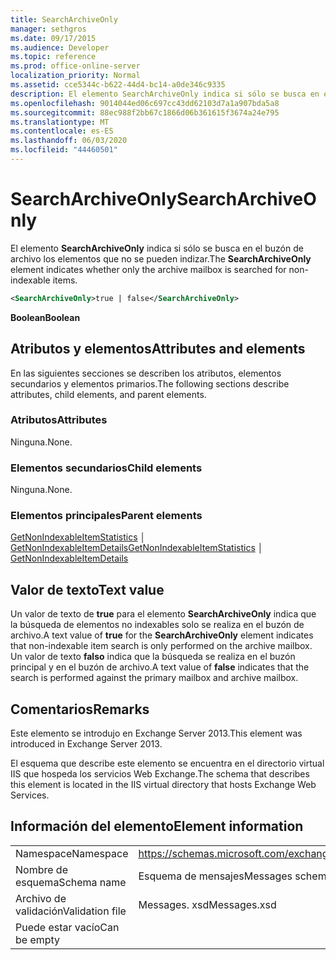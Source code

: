 ```yaml
---
title: SearchArchiveOnly
manager: sethgros
ms.date: 09/17/2015
ms.audience: Developer
ms.topic: reference
ms.prod: office-online-server
localization_priority: Normal
ms.assetid: cce5344c-b622-44d4-bc14-a0de346c9335
description: El elemento SearchArchiveOnly indica si sólo se busca en el buzón de archivo los elementos que no se pueden indizar.
ms.openlocfilehash: 9014044ed06c697cc43dd62103d7a1a907bda5a8
ms.sourcegitcommit: 88ec988f2bb67c1866d06b361615f3674a24e795
ms.translationtype: MT
ms.contentlocale: es-ES
ms.lasthandoff: 06/03/2020
ms.locfileid: "44460501"
---
```

# <a name="searcharchiveonly"></a><span data-ttu-id="ce19b-103">SearchArchiveOnly</span><span class="sxs-lookup"><span data-stu-id="ce19b-103">SearchArchiveOnly</span></span>

<span data-ttu-id="ce19b-104">El elemento **SearchArchiveOnly** indica si sólo se busca en el buzón de archivo los elementos que no se pueden indizar.</span><span class="sxs-lookup"><span data-stu-id="ce19b-104">The **SearchArchiveOnly** element indicates whether only the archive mailbox is searched for non-indexable items.</span></span> 
  
```xml
<SearchArchiveOnly>true | false</SearchArchiveOnly>
```

 <span data-ttu-id="ce19b-105">**Boolean**</span><span class="sxs-lookup"><span data-stu-id="ce19b-105">**Boolean**</span></span>
## <a name="attributes-and-elements"></a><span data-ttu-id="ce19b-106">Atributos y elementos</span><span class="sxs-lookup"><span data-stu-id="ce19b-106">Attributes and elements</span></span>

<span data-ttu-id="ce19b-107">En las siguientes secciones se describen los atributos, elementos secundarios y elementos primarios.</span><span class="sxs-lookup"><span data-stu-id="ce19b-107">The following sections describe attributes, child elements, and parent elements.</span></span>
  
### <a name="attributes"></a><span data-ttu-id="ce19b-108">Atributos</span><span class="sxs-lookup"><span data-stu-id="ce19b-108">Attributes</span></span>

<span data-ttu-id="ce19b-109">Ninguna.</span><span class="sxs-lookup"><span data-stu-id="ce19b-109">None.</span></span>
  
### <a name="child-elements"></a><span data-ttu-id="ce19b-110">Elementos secundarios</span><span class="sxs-lookup"><span data-stu-id="ce19b-110">Child elements</span></span>

<span data-ttu-id="ce19b-111">Ninguna.</span><span class="sxs-lookup"><span data-stu-id="ce19b-111">None.</span></span>
  
### <a name="parent-elements"></a><span data-ttu-id="ce19b-112">Elementos principales</span><span class="sxs-lookup"><span data-stu-id="ce19b-112">Parent elements</span></span>

<span data-ttu-id="ce19b-113">[GetNonIndexableItemStatistics](getnonindexableitemstatistics.md) │ [GetNonIndexableItemDetails](getnonindexableitemdetails.md)</span><span class="sxs-lookup"><span data-stu-id="ce19b-113">[GetNonIndexableItemStatistics](getnonindexableitemstatistics.md) │ [GetNonIndexableItemDetails](getnonindexableitemdetails.md)</span></span>
  
## <a name="text-value"></a><span data-ttu-id="ce19b-114">Valor de texto</span><span class="sxs-lookup"><span data-stu-id="ce19b-114">Text value</span></span>

<span data-ttu-id="ce19b-115">Un valor de texto de **true** para el elemento **SearchArchiveOnly** indica que la búsqueda de elementos no indexables solo se realiza en el buzón de archivo.</span><span class="sxs-lookup"><span data-stu-id="ce19b-115">A text value of **true** for the **SearchArchiveOnly** element indicates that non-indexable item search is only performed on the archive mailbox.</span></span> <span data-ttu-id="ce19b-116">Un valor de texto **falso** indica que la búsqueda se realiza en el buzón principal y en el buzón de archivo.</span><span class="sxs-lookup"><span data-stu-id="ce19b-116">A text value of **false** indicates that the search is performed against the primary mailbox and archive mailbox.</span></span> 
  
## <a name="remarks"></a><span data-ttu-id="ce19b-117">Comentarios</span><span class="sxs-lookup"><span data-stu-id="ce19b-117">Remarks</span></span>

<span data-ttu-id="ce19b-118">Este elemento se introdujo en Exchange Server 2013.</span><span class="sxs-lookup"><span data-stu-id="ce19b-118">This element was introduced in Exchange Server 2013.</span></span>
  
<span data-ttu-id="ce19b-119">El esquema que describe este elemento se encuentra en el directorio virtual IIS que hospeda los servicios Web Exchange.</span><span class="sxs-lookup"><span data-stu-id="ce19b-119">The schema that describes this element is located in the IIS virtual directory that hosts Exchange Web Services.</span></span>
  
## <a name="element-information"></a><span data-ttu-id="ce19b-120">Información del elemento</span><span class="sxs-lookup"><span data-stu-id="ce19b-120">Element information</span></span>

|||
|:-----|:-----|
|<span data-ttu-id="ce19b-121">Namespace</span><span class="sxs-lookup"><span data-stu-id="ce19b-121">Namespace</span></span>  <br/> |https://schemas.microsoft.com/exchange/services/2006/messages  <br/> |
|<span data-ttu-id="ce19b-122">Nombre de esquema</span><span class="sxs-lookup"><span data-stu-id="ce19b-122">Schema name</span></span>  <br/> |<span data-ttu-id="ce19b-123">Esquema de mensajes</span><span class="sxs-lookup"><span data-stu-id="ce19b-123">Messages schema</span></span>  <br/> |
|<span data-ttu-id="ce19b-124">Archivo de validación</span><span class="sxs-lookup"><span data-stu-id="ce19b-124">Validation file</span></span>  <br/> |<span data-ttu-id="ce19b-125">Messages. xsd</span><span class="sxs-lookup"><span data-stu-id="ce19b-125">Messages.xsd</span></span>  <br/> |
|<span data-ttu-id="ce19b-126">Puede estar vacío</span><span class="sxs-lookup"><span data-stu-id="ce19b-126">Can be empty</span></span>  <br/> ||
   

